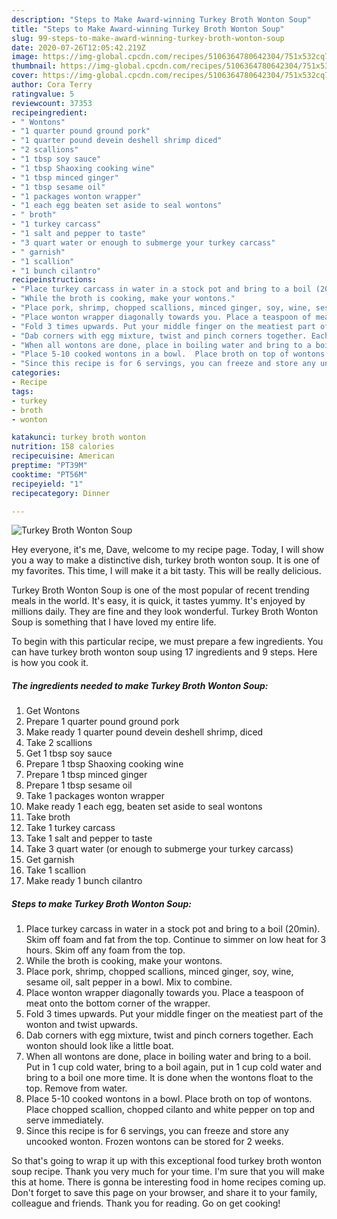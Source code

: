 ```yaml
---
description: "Steps to Make Award-winning Turkey Broth Wonton Soup"
title: "Steps to Make Award-winning Turkey Broth Wonton Soup"
slug: 99-steps-to-make-award-winning-turkey-broth-wonton-soup
date: 2020-07-26T12:05:42.219Z
image: https://img-global.cpcdn.com/recipes/5106364780642304/751x532cq70/turkey-broth-wonton-soup-recipe-main-photo.jpg
thumbnail: https://img-global.cpcdn.com/recipes/5106364780642304/751x532cq70/turkey-broth-wonton-soup-recipe-main-photo.jpg
cover: https://img-global.cpcdn.com/recipes/5106364780642304/751x532cq70/turkey-broth-wonton-soup-recipe-main-photo.jpg
author: Cora Terry
ratingvalue: 5
reviewcount: 37353
recipeingredient:
- " Wontons"
- "1 quarter pound ground pork"
- "1 quarter pound devein deshell shrimp diced"
- "2 scallions"
- "1 tbsp soy sauce"
- "1 tbsp Shaoxing cooking wine"
- "1 tbsp minced ginger"
- "1 tbsp sesame oil"
- "1 packages wonton wrapper"
- "1 each egg beaten set aside to seal wontons"
- " broth"
- "1 turkey carcass"
- "1 salt and pepper to taste"
- "3 quart water or enough to submerge your turkey carcass"
- " garnish"
- "1 scallion"
- "1 bunch cilantro"
recipeinstructions:
- "Place turkey carcass in water in a stock pot and bring to a boil (20min). Skim off foam and fat from the top. Continue  to simmer on low heat for 3 hours. Skim off any foam from the top."
- "While the broth is cooking, make your wontons."
- "Place pork, shrimp, chopped scallions, minced ginger, soy, wine, sesame oil, salt pepper in a bowl. Mix to combine."
- "Place wonton wrapper diagonally towards you. Place a teaspoon of meat onto the bottom corner of the wrapper."
- "Fold 3 times upwards. Put your middle finger on the meatiest part of the wonton and twist upwards."
- "Dab corners with egg mixture, twist and pinch corners together. Each wonton should look like a little boat."
- "When all wontons are done, place in boiling water and bring to a boil.  Put in 1 cup cold water, bring to a boil again, put in 1 cup cold water and bring to a boil one more time. It is done when the wontons float to the top.  Remove from water."
- "Place 5-10 cooked wontons in a bowl.  Place broth on top of wontons.  Place chopped scallion, chopped cilanto and white pepper on top and serve immediately."
- "Since this recipe is for 6 servings, you can freeze and store any uncooked wonton. Frozen wontons can be stored for 2 weeks."
categories:
- Recipe
tags:
- turkey
- broth
- wonton

katakunci: turkey broth wonton 
nutrition: 158 calories
recipecuisine: American
preptime: "PT39M"
cooktime: "PT56M"
recipeyield: "1"
recipecategory: Dinner

---
```



![Turkey Broth Wonton Soup](https://img-global.cpcdn.com/recipes/5106364780642304/751x532cq70/turkey-broth-wonton-soup-recipe-main-photo.jpg)

Hey everyone, it's me, Dave, welcome to my recipe page. Today, I will show you a way to make a distinctive dish, turkey broth wonton soup. It is one of my favorites. This time, I will make it a bit tasty. This will be really delicious.

Turkey Broth Wonton Soup is one of the most popular of recent trending meals in the world. It's easy, it is quick, it tastes yummy. It's enjoyed by millions daily. They are fine and they look wonderful. Turkey Broth Wonton Soup is something that I have loved my entire life.




To begin with this particular recipe, we must prepare a few ingredients. You can have turkey broth wonton soup using 17 ingredients and 9 steps. Here is how you cook it.

<!--inarticleads1-->

##### The ingredients needed to make Turkey Broth Wonton Soup:

1. Get  Wontons
1. Prepare 1 quarter pound ground pork
1. Make ready 1 quarter pound devein deshell shrimp, diced
1. Take 2 scallions
1. Get 1 tbsp soy sauce
1. Prepare 1 tbsp Shaoxing cooking wine
1. Prepare 1 tbsp minced ginger
1. Prepare 1 tbsp sesame oil
1. Take 1 packages wonton wrapper
1. Make ready 1 each egg, beaten set aside to seal wontons
1. Take  broth
1. Take 1 turkey carcass
1. Take 1 salt and pepper to taste
1. Take 3 quart water (or enough to submerge your turkey carcass)
1. Get  garnish
1. Take 1 scallion
1. Make ready 1 bunch cilantro




<!--inarticleads2-->

##### Steps to make Turkey Broth Wonton Soup:

1. Place turkey carcass in water in a stock pot and bring to a boil (20min). Skim off foam and fat from the top. Continue  to simmer on low heat for 3 hours. Skim off any foam from the top.
1. While the broth is cooking, make your wontons.
1. Place pork, shrimp, chopped scallions, minced ginger, soy, wine, sesame oil, salt pepper in a bowl. Mix to combine.
1. Place wonton wrapper diagonally towards you. Place a teaspoon of meat onto the bottom corner of the wrapper.
1. Fold 3 times upwards. Put your middle finger on the meatiest part of the wonton and twist upwards.
1. Dab corners with egg mixture, twist and pinch corners together. Each wonton should look like a little boat.
1. When all wontons are done, place in boiling water and bring to a boil.  Put in 1 cup cold water, bring to a boil again, put in 1 cup cold water and bring to a boil one more time. It is done when the wontons float to the top.  Remove from water.
1. Place 5-10 cooked wontons in a bowl.  Place broth on top of wontons.  Place chopped scallion, chopped cilanto and white pepper on top and serve immediately.
1. Since this recipe is for 6 servings, you can freeze and store any uncooked wonton. Frozen wontons can be stored for 2 weeks.




So that's going to wrap it up with this exceptional food turkey broth wonton soup recipe. Thank you very much for your time. I'm sure that you will make this at home. There is gonna be interesting food in home recipes coming up. Don't forget to save this page on your browser, and share it to your family, colleague and friends. Thank you for reading. Go on get cooking!
